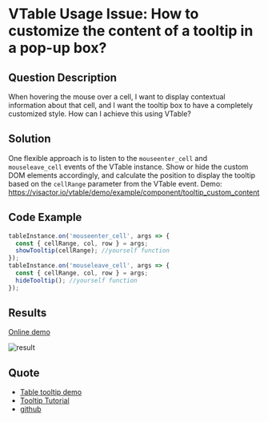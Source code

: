 # VTable Usage Issue: How to customize the content of a tooltip in a pop-up box?

## Question Description

When hovering the mouse over a cell, I want to display contextual information about that cell, and I want the tooltip box to have a completely customized style. How can I achieve this using VTable?

## Solution

One flexible approach is to listen to the `mouseenter_cell` and `mouseleave_cell` events of the VTable instance. Show or hide the custom DOM elements accordingly, and calculate the position to display the tooltip based on the `cellRange` parameter from the VTable event. Demo: https://visactor.io/vtable/demo/example/component/tooltip_custom_content

## Code Example

```javascript
tableInstance.on('mouseenter_cell', args => {
  const { cellRange, col, row } = args;
  showTooltip(cellRange); //yourself function
});
tableInstance.on('mouseleave_cell', args => {
  const { cellRange, col, row } = args;
  hideTooltip(); //yourself function
});
```

## Results

[Online demo](https://visactor.io/vtable/demo/example/component/tooltip_custom_content)

![result](/vtable/faq/5-0.png)

## Quote

- [Table tooltip demo](https://visactor.io/vtable/demo/example/component/tooltip_custom_content)
- [Tooltip Tutorial](https://visactor.io/vtable/guide/components/tooltip)
- [github](https://github.com/VisActor/VTable)
